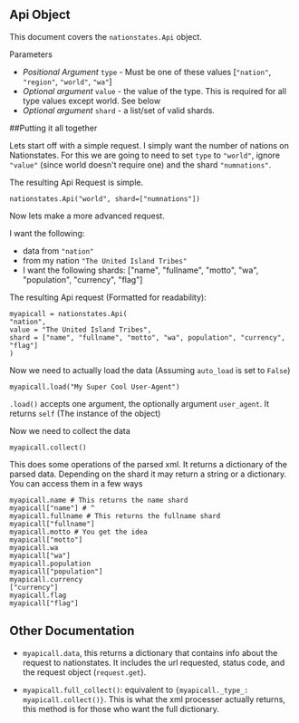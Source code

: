 Api Object
---

This document covers the `nationstates.Api` object. 


Parameters

* *Positional Argument* `type` - Must be one of these values [`"nation"`, `"region"`, `"world"`, `"wa"`]
* *Optional argument* `value` - the value of the type. This is required for all type values except world. See below 
* *Optional argument* `shard` - a list/set of valid shards.



##Putting it all together

Lets start off with a simple request. I simply want the number of nations on Nationstates. For this we are going to need to set `type` to `"world"`, ignore `"value"` (since world doesn't require one) and the shard `"numnations"`.

The resulting Api Request is simple.

    nationstates.Api("world", shard=["numnations"])

Now lets make a more advanced request.

I want the following:

- data from `"nation"`
- from my nation `"The United Island Tribes"`
- I want the following shards: ["name", "fullname", "motto", "wa", "population", "currency", "flag"]


The resulting Api request (Formatted for readability):

    myapicall = nationstates.Api(
    "nation",
    value = "The United Island Tribes",
    shard = ["name", "fullname", "motto", "wa", population", "currency", "flag"]
    )

Now we need to actually load the data (Assuming `auto_load` is set to `False`)

    myapicall.load("My Super Cool User-Agent")

`.load()` accepts one argument, the optionally argument `user_agent`. It returns `self` (The instance of the object)

Now we need to collect the data

    myapicall.collect()

This does some operations of the parsed xml. It returns a dictionary of the parsed data. Depending on the shard it may return a string or a dictionary. You can access them in a few ways

    myapicall.name # This returns the name shard
    myapicall["name"] # ^
    myapicall.fullname # This returns the fullname shard
    myapicall["fullname"]
    myapicall.motto # You get the idea
    myapicall["motto"]
    myapicall.wa
    myapicall["wa"]
    myapicall.population
    myapicall["population"]
    myapicall.currency
    ["currency"]
    myapicall.flag
    myapicall["flag"]



Other Documentation
---

* `myapicall.data`, this returns a dictionary that contains info about the request to nationstates. It includes the url requested, status code, and the request object (`request.get`).

* `myapicall.full_collect()`: equivalent to `{myapicall._type_: myapicall.collect()}`. This is what the xml processer actually returns, this method is for those who want the full dictionary.

